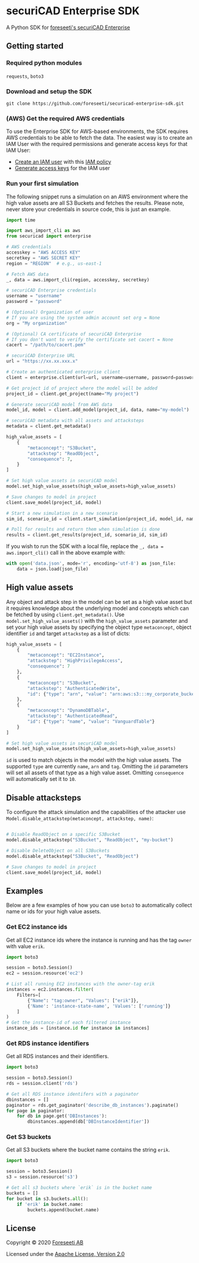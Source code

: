 # securiCAD Enterprise SDK
A Python SDK for [foreseeti's securiCAD Enterprise](https://foreseeti.com/securicad-enterprise/)

## Getting started

### Required python modules
`requests`, `boto3`

### Download and setup the SDK
```shell
git clone https://github.com/foreseeti/securicad-enterprise-sdk.git
```

### (AWS) Get the required AWS credentials
To use the Enterprise SDK for AWS-based environments, the SDK requires AWS credentials to be able to fetch the data. The easiest way is to create an IAM User with the required permissions and generate access keys for that IAM User:
* [Create an IAM user](https://docs.aws.amazon.com/IAM/latest/UserGuide/id_users_create.html) with this [IAM policy](https://vanguard.securicad.com/iam_policy.json)
* [Generate access keys](https://docs.aws.amazon.com/IAM/latest/UserGuide/id_credentials_access-keys.html) for the IAM user

### Run your first simulation
The following snippet runs a simulation on an AWS environment where the high value assets are all S3 Buckets and fetches the results. Please note, never store your credentials in source code, this is just an example.
```python
import time

import aws_import_cli as aws
from securicad import enterprise

# AWS credentials
accesskey = "AWS ACCESS KEY"
secretkey = "AWS SECRET KEY"
region = "REGION"  # e.g., us-east-1

# Fetch AWS data
_, data = aws.import_cli(region, accesskey, secretkey)

# securiCAD Enterprise credentials
username = "username"
password = "password"

# (Optional) Organization of user
# If you are using the system admin account set org = None
org = "My organization"

# (Optional) CA certificate of securiCAD Enterprise
# If you don't want to verify the certificate set cacert = None
cacert = "/path/to/cacert.pem"

# securiCAD Enterprise URL
url = "https://xx.xx.xxx.x"

# Create an authenticated enterprise client
client = enterprise.client(url=url, username=username, password=password, org=org, cacert=cacert)

# Get project id of project where the model will be added
project_id = client.get_project(name="My project")

# Generate securiCAD model from AWS data
model_id, model = client.add_model(project_id, data, name="my-model")

# securiCAD metadata with all assets and attacksteps
metadata = client.get_metadata()

high_value_assets = [
    {
        "metaconcept": "S3Bucket",
        "attackstep": "ReadObject",
        "consequence": 7,
    }
]

# Set high value assets in securiCAD model
model.set_high_value_assets(high_value_assets=high_value_assets)

# Save changes to model in project
client.save_model(project_id, model)

# Start a new simulation in a new scenario
sim_id, scenario_id = client.start_simulation(project_id, model_id, name="My first simulation")

# Poll for results and return them when simulation is done
results = client.get_results(project_id, scenario_id, sim_id)

```

If you wish to run the SDK with a local file, replace the `_, data = aws.import_cli()` call in the above example with:

```python
with open('data.json', mode='r', encoding='utf-8') as json_file:
    data = json.load(json_file)

```

## High value assets

Any object and attack step in the model can be set as a high value asset but it requires knowledge about the underlying model and concepts which can be fetched by using `client.get_metadata()`. Use `model.set_high_value_assets()` with the `high_value_assets` parameter and set your high value assets by specifying the object type `metaconcept`, object identifier `id` and target `attackstep` as a list of dicts:
```python
high_value_assets = [
    {
        "metaconcept": "EC2Instance",
        "attackstep": "HighPrivilegeAccess",
        "consequence": 7
    },    
    {
        "metaconcept": "S3Bucket",
        "attackstep": "AuthenticatedWrite",
        "id": {"type": "arn", "value": "arn:aws:s3:::my_corporate_bucket/"}  
    },
    {
        "metaconcept": "DynamoDBTable",
        "attackstep": "AuthenticatedRead",
        "id": {"type": "name", "value": "VanguardTable"}
    }
]

# Set high value assets in securiCAD model
model.set_high_value_assets(high_value_assets=high_value_assets)
```
`id` is used to match objects in the model with the high value assets. The supported `type` are currently `name`, `arn` and `tag`. Omitting the `id` parameters will set all assets of that type as a high value asset. Omitting `consequence` will automatically set it to `10`.

## Disable attacksteps
To configure the attack simulation and the capabilities of the attacker use `Model.disable_attackstep(metaconcept, attackstep, name)`:
```python

# Disable ReadObject on a specific S3Bucket
model.disable_attackstep("S3Bucket", "ReadObject", "my-bucket")

# Disable DeleteObject on all S3Buckets
model.disable_attackstep("S3Bucket", "ReadObject")

# Save changes to model in project
client.save_model(project_id, model)

```

## Examples
Below are a few examples of how you can use `boto3` to automatically collect name or ids for your high value assets.

### Get EC2 instance ids
Get all EC2 instance ids where the instance is running and has the tag `owner` with value `erik`.

```python
import boto3

session = boto3.Session()
ec2 = session.resource('ec2')

# List all running EC2 instances with the owner-tag erik
instances = ec2.instances.filter(
    Filters=[
        {"Name": "tag:owner", "Values": ["erik"]},
        {'Name': 'instance-state-name', 'Values': ['running']}
    ]
)
# Get the instance-id of each filtered instance
instance_ids = [instance.id for instance in instances]

```

### Get RDS instance identifiers
Get all RDS instances and their identifiers.

```python
import boto3

session = boto3.Session()
rds = session.client('rds')

# Get all RDS instance identifers with a paginator
dbinstances = []
paginator = rds.get_paginator('describe_db_instances').paginate()
for page in paginator:
    for db in page.get('DBInstances'):
        dbinstances.append(db['DBInstanceIdentifier'])

```

### Get S3 buckets
Get all S3 buckets where the bucket name contains the string `erik`.

```python
import boto3

session = boto3.Session()
s3 = session.resource('s3')

# Get all s3 buckets where `erik` is in the bucket name
buckets = []
for bucket in s3.buckets.all():
    if 'erik' in bucket.name:
        buckets.append(bucket.name)

```

## License

Copyright © 2020 [Foreseeti AB](https://www.foreseeti.com/)

Licensed under the [Apache License, Version 2.0](https://www.apache.org/licenses/LICENSE-2.0)
